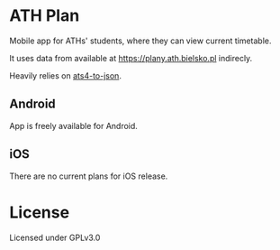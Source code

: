 # ATH Plan

Mobile app for ATHs' students, where they can view current timetable.

It uses data from available at https://plany.ath.bielsko.pl indirecly.

Heavily relies on [ats4-to-json](https://github.com/cvgore/ats4-to-json).

## Android

App is freely available for Android.

## iOS

There are no current plans for iOS release.

# License

Licensed under GPLv3.0
